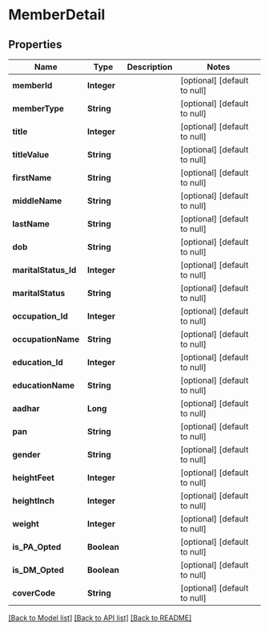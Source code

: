 # MemberDetail
## Properties

| Name | Type | Description | Notes |
|------------ | ------------- | ------------- | -------------|
| **memberId** | **Integer** |  | [optional] [default to null] |
| **memberType** | **String** |  | [optional] [default to null] |
| **title** | **Integer** |  | [optional] [default to null] |
| **titleValue** | **String** |  | [optional] [default to null] |
| **firstName** | **String** |  | [optional] [default to null] |
| **middleName** | **String** |  | [optional] [default to null] |
| **lastName** | **String** |  | [optional] [default to null] |
| **dob** | **String** |  | [optional] [default to null] |
| **maritalStatus\_Id** | **Integer** |  | [optional] [default to null] |
| **maritalStatus** | **String** |  | [optional] [default to null] |
| **occupation\_Id** | **Integer** |  | [optional] [default to null] |
| **occupationName** | **String** |  | [optional] [default to null] |
| **education\_Id** | **Integer** |  | [optional] [default to null] |
| **educationName** | **String** |  | [optional] [default to null] |
| **aadhar** | **Long** |  | [optional] [default to null] |
| **pan** | **String** |  | [optional] [default to null] |
| **gender** | **String** |  | [optional] [default to null] |
| **heightFeet** | **Integer** |  | [optional] [default to null] |
| **heightInch** | **Integer** |  | [optional] [default to null] |
| **weight** | **Integer** |  | [optional] [default to null] |
| **is\_PA\_Opted** | **Boolean** |  | [optional] [default to null] |
| **is\_DM\_Opted** | **Boolean** |  | [optional] [default to null] |
| **coverCode** | **String** |  | [optional] [default to null] |

[[Back to Model list]](../README.md#documentation-for-models) [[Back to API list]](../README.md#documentation-for-api-endpoints) [[Back to README]](../README.md)

